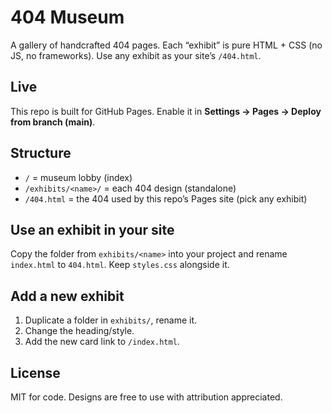 # 404 Museum
A gallery of handcrafted 404 pages. Each “exhibit” is pure HTML + CSS (no JS, no frameworks). Use any exhibit as your site’s `/404.html`.

## Live
This repo is built for GitHub Pages. Enable it in **Settings → Pages → Deploy from branch (main)**.

## Structure
- `/` = museum lobby (index)
- `/exhibits/<name>/` = each 404 design (standalone)
- `/404.html` = the 404 used by this repo’s Pages site (pick any exhibit)

## Use an exhibit in your site
Copy the folder from `exhibits/<name>` into your project and rename `index.html` to `404.html`. Keep `styles.css` alongside it.

## Add a new exhibit
1. Duplicate a folder in `exhibits/`, rename it.
2. Change the heading/style.
3. Add the new card link to `/index.html`.

## License
MIT for code. Designs are free to use with attribution appreciated.
